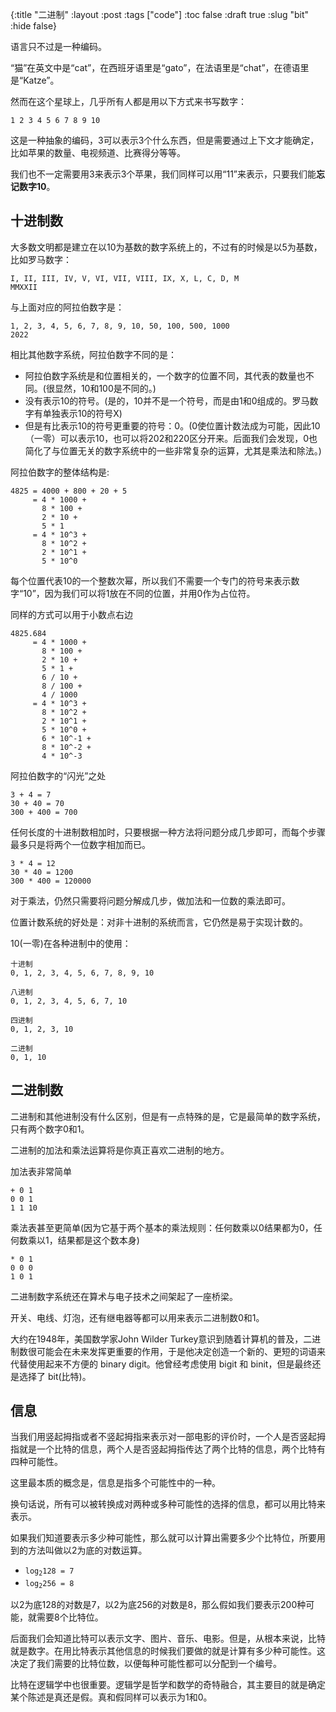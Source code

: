 {:title "二进制"
 :layout :post
 :tags ["code"]
 :toc false
 :draft true
 :slug "bit"
 :hide false}

语言只不过是一种编码。

“猫”在英文中是“cat”，在西班牙语里是“gato”，在法语里是“chat”，在德语里是“Katze”。

然而在这个星球上，几乎所有人都是用以下方式来书写数字：

```text
1 2 3 4 5 6 7 8 9 10
```

这是一种抽象的编码，3可以表示3个什么东西，但是需要通过上下文才能确定，比如苹果的数量、电视频道、比赛得分等等。

我们也不一定需要用3来表示3个苹果，我们同样可以用“11”来表示，只要我们能**忘记数字10**。

## 十进制数

大多数文明都是建立在以10为基数的数字系统上的，不过有的时候是以5为基数，比如罗马数字：

```text
I, II, III, IV, V, VI, VII, VIII, IX, X, L, C, D, M
MMXXII
```

与上面对应的阿拉伯数字是：

```text
1, 2, 3, 4, 5, 6, 7, 8, 9, 10, 50, 100, 500, 1000
2022
```

相比其他数字系统，阿拉伯数字不同的是：

- 阿拉伯数字系统是和位置相关的，一个数字的位置不同，其代表的数量也不同。(很显然，10和100是不同的。)
- 没有表示10的符号。(是的，10并不是一个符号，而是由1和0组成的。罗马数字有单独表示10的符号X)
- 但是有比表示10的符号更重要的符号：0。(0使位置计数法成为可能，因此10（一零）可以表示10，也可以将202和220区分开来。后面我们会发现，0也简化了与位置无关的数字系统中的一些非常复杂的运算，尤其是乘法和除法。)

阿拉伯数字的整体结构是:

```text
4825 = 4000 + 800 + 20 + 5
     = 4 * 1000 +
       8 * 100 + 
       2 * 10 +
       5 * 1
     = 4 * 10^3 +
       8 * 10^2 +
       2 * 10^1 +
       5 * 10^0
```

每个位置代表10的一个整数次幂，所以我们不需要一个专门的符号来表示数字“10”，因为我们可以将1放在不同的位置，并用0作为占位符。

同样的方式可以用于小数点右边

```text
4825.684
     = 4 * 1000 +
       8 * 100 + 
       2 * 10 +
       5 * 1 +
       6 / 10 +
       8 / 100 +
       4 / 1000
     = 4 * 10^3 +
       8 * 10^2 +
       2 * 10^1 +
       5 * 10^0 +
       6 * 10^-1 +
       8 * 10^-2 +
       4 * 10^-3
```

阿拉伯数字的“闪光”之处

```text
3 + 4 = 7
30 + 40 = 70
300 + 400 = 700
```

任何长度的十进制数相加时，只要根据一种方法将问题分成几步即可，而每个步骤最多只是将两个一位数字相加而已。

```text
3 * 4 = 12
30 * 40 = 1200
300 * 400 = 120000
```

对于乘法，仍然只需要将问题分解成几步，做加法和一位数的乘法即可。

位置计数系统的好处是：对非十进制的系统而言，它仍然是易于实现计数的。

10(一零)在各种进制中的使用：

```text
十进制
0, 1, 2, 3, 4, 5, 6, 7, 8, 9, 10

八进制
0, 1, 2, 3, 4, 5, 6, 7, 10

四进制
0, 1, 2, 3, 10

二进制
0, 1, 10
```

## 二进制数

二进制和其他进制没有什么区别，但是有一点特殊的是，它是最简单的数字系统，只有两个数字0和1。

二进制的加法和乘法运算将是你真正喜欢二进制的地方。

加法表非常简单

```text
+ 0 1
0 0 1
1 1 10
```

乘法表甚至更简单(因为它基于两个基本的乘法规则：任何数乘以0结果都为0，任何数乘以1，结果都是这个数本身)

```text
* 0 1
0 0 0
1 0 1
```

二进制数字系统还在算术与电子技术之间架起了一座桥梁。

开关、电线、灯泡，还有继电器等都可以用来表示二进制数0和1。

大约在1948年，美国数学家John Wilder Turkey意识到随着计算机的普及，二进制数很可能会在未来发挥更重要的作用，于是他决定创造一个新的、更短的词语来代替使用起来不方便的 binary digit。他曾经考虑使用 bigit 和 binit，但是最终还是选择了 bit(比特)。

## 信息

当我们用竖起拇指或者不竖起拇指来表示对一部电影的评价时，一个人是否竖起拇指就是一个比特的信息，两个人是否竖起拇指传达了两个比特的信息，两个比特有四种可能性。

这里最本质的概念是，信息是指多个可能性中的一种。

换句话说，所有可以被转换成对两种或多种可能性的选择的信息，都可以用比特来表示。

如果我们知道要表示多少种可能性，那么就可以计算出需要多少个比特位，所要用到的方法叫做以2为底的对数运算。

- <code>log<sub>2</sub>128 = 7</code>
- <code>log<sub>2</sub>256 = 8</code>

以2为底128的对数是7，以2为底256的对数是8，那么假如我们要表示200种可能，就需要8个比特位。

后面我们会知道比特可以表示文字、图片、音乐、电影。但是，从根本来说，比特就是数字。在用比特表示其他信息的时候我们要做的就是计算有多少种可能性。这决定了我们需要的比特位数，以便每种可能性都可以分配到一个编号。

比特在逻辑学中也很重要。逻辑学是哲学和数学的奇特融合，其主要目的就是确定某个陈述是真还是假。真和假同样可以表示为1和0。
